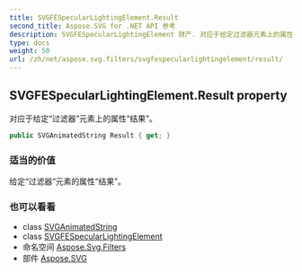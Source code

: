 ```yaml
---
title: SVGFESpecularLightingElement.Result
second_title: Aspose.SVG for .NET API 参考
description: SVGFESpecularLightingElement 财产. 对应于给定过滤器元素上的属性结果
type: docs
weight: 50
url: /zh/net/aspose.svg.filters/svgfespecularlightingelement/result/
---
```

## SVGFESpecularLightingElement.Result property

对应于给定“过滤器”元素上的属性“结果”。

```csharp
public SVGAnimatedString Result { get; }
```

### 适当的价值

给定“过滤器”元素的属性“结果”。

### 也可以看看

* class [SVGAnimatedString](../../../aspose.svg.datatypes/svganimatedstring/)
* class [SVGFESpecularLightingElement](../)
* 命名空间 [Aspose.Svg.Filters](../../svgfespecularlightingelement/)
* 部件 [Aspose.SVG](../../../)


